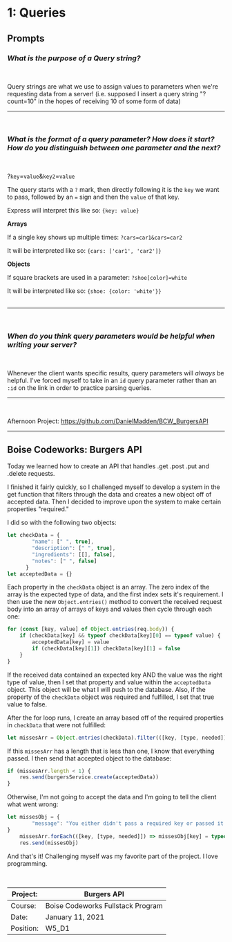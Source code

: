 # 1: Queries

## Prompts

### *What is the purpose of a Query string?*
<br/>

Query strings are what we use to assign values to parameters when we're requesting data from a server! (i.e. supposed I insert a query string "?count=10" in the hopes of receiving 10 of some form of data)
<br/><hr/><br/>

### *What is the format of a query parameter? How does it start? How do you distinguish between one parameter and the next?*
<br/>

?`key`=`value`&`key2`=`value`

The query starts with a `?` mark, then directly following it is the `key` we want to pass, followed by an `=` sign and then the `value` of that key. 

Express will interpret this like so:
`{key: value}`

**Arrays**

If a single key shows up multiple times:
`?cars=car1&cars=car2`

It will be interpreted like so: `{cars: ['car1', 'car2']}`

**Objects**

If square brackets are used in a parameter: `?shoe[color]=white`

It will be interpreted like so: `{shoe: {color: 'white'}}`
<br/><br/><hr/><br/>

### *When do you think query parameters would be helpful when writing your server?*
<br/>

Whenever the client wants specific results, query parameters will *always* be helpful. I've forced myself to take in an `id` query parameter rather than an `:id` on the link in order to practice parsing queries.
<br/><hr/><br/>

Afternoon Project: https://github.com/DanielMadden/BCW_BurgersAPI

<hr/>

## Boise Codeworks: Burgers API

Today we learned how to create an API that handles .get .post .put and .delete requests.

I finished it fairly quickly, so I challenged myself to develop a system in the get function that filters through the data and creates a new object off of accepted data. Then I decided to improve upon the system to make certain properties "required."

I did so with the following two objects:

```javascript
let checkData = {
        "name": [" ", true],
        "description": [" ", true],
        "ingredients": [[], false],
        "notes": [" ", false]
      }
let acceptedData = {}
```
Each property in the `checkData` object is an array. The zero index of the array is the expected type of data, and the first index sets it's requirement. I then use the new `Object.entries()` method to convert the received request body into an array of arrays of keys and values then cycle through each one:
```javascript
for (const [key, value] of Object.entries(req.body)) {
    if (checkData[key] && typeof checkData[key][0] == typeof value) {
        acceptedData[key] = value
        if (checkData[key][1]) checkData[key][1] = false
    }
}
```
If the received data contained an expected key AND the value was the right type of value, then I set that property and value within the `acceptedData` object. This object will be what I will push to the database. Also, if the property of the `checkData` object was required and fulfilled, I set that true value to false.

After the for loop runs, I create an array based off of the required properties in `checkData` that were not fulfilled:
```javascript
let missesArr = Object.entries(checkData).filter(([key, [type, needed]]) => needed == true)
```
If this `missesArr` has a length that is less than one, I know that everything passed. I then send that accepted object to the database:
```javascript
if (missesArr.length < 1) {
    res.send(burgersService.create(acceptedData))
}
```
Otherwise, I'm not going to accept the data and I'm going to tell the client what went wrong:
```javascript
let missesObj = {
        "message": "You either didn't pass a required key or passed it with improper data. The following properties show the required keys and their required form of data."
}
    missesArr.forEach(([key, [type, needed]]) => missesObj[key] = typeof type)
    res.send(missesObj)
```
And that's it! Challenging myself was my favorite part of the project. I love programming.

<br/>


| Project:  | Burgers API                     |
|-----------|-----------------------------------|
| Course:   | Boise Codeworks Fullstack Program |
| Date:     | January 11, 2021                  |
| Position: | W5_D1                     |